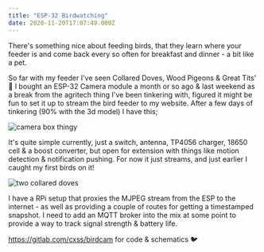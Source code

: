 ```yaml
---
title: "ESP-32 Birdwatching"
date: 2020-11-20T17:07:49.000Z
---
```


There's something nice about feeding birds, that they learn where your feeder is and come back every so often for breakfast and dinner - a bit like a pet.

So far with my feeder I've seen Collared Doves, Wood Pigeons & Great Tits' 👀
I bought an ESP-32 Camera module a month or so ago & last weekend as a break from the agritech thing I've been tinkering with, figured it might be fun to set it up to stream the bird feeder to my website. After a few days of tinkering (90% with the 3d model) I have this;

![camera box thingy](https://ftp.cass.si/y98Zd8451.jpeg)

It's quite simple currently, just a switch, antenna, TP4056 charger, 18650 cell & a boost converter, but open for extension with things like motion detection & notification pushing. For now it just streams, and just earlier I caught my first birds on it!

![two collared doves](https://ftp.cass.si/d984ca03v.png)

I have a RPi setup that proxies the MJPEG stream from the ESP to the internet - as well as providing a couple of routes for getting a timestamped snapshot. I need to add an MQTT broker into the mix at some point to provide a way to track signal strength & battery life.

<https://gitlab.com/cxss/birdcam> for code & schematics 🐦
